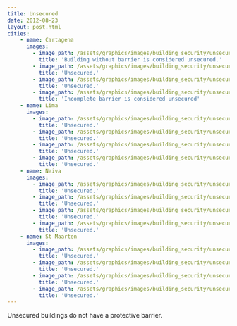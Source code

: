 ```yaml
---
title: Unsecured
date: 2012-08-23
layout: post.html
cities:    
    - name: Cartagena
      images:
        - image_path: /assets/graphics/images/building_security/unsecured_cartagena_01.png
          title: 'Building without barrier is considered unsecured.'
        - image_path: /assets/graphics/images/building_security/unsecured_cartagena_02.png
          title: 'Unsecured.'        
        - image_path: /assets/graphics/images/building_security/unsecured_cartagena_03.png
          title: 'Unsecured.'            
        - image_path: /assets/graphics/images/building_security/unsecured_cartagena_04.png
          title: 'Incomplete barrier is considered unsecured'
    - name: Lima
      images:
        - image_path: /assets/graphics/images/building_security/unsecured_lima_01.png
          title: 'Unsecured.'            
        - image_path: /assets/graphics/images/building_security/unsecured_lima_02.png
          title: 'Unsecured.'            
        - image_path: /assets/graphics/images/building_security/unsecured_lima_03.png
          title: 'Unsecured.'            
        - image_path: /assets/graphics/images/building_security/unsecured_lima_04.png
          title: 'Unsecured.'            
    - name: Neiva
      images:
        - image_path: /assets/graphics/images/building_security/unsecured_neiva_01.png
          title: 'Unsecured.'            
        - image_path: /assets/graphics/images/building_security/unsecured_neiva_02.png
          title: 'Unsecured.'            
        - image_path: /assets/graphics/images/building_security/unsecured_neiva_03.png
          title: 'Unsecured.'            
        - image_path: /assets/graphics/images/building_security/unsecured_neiva_04.png
          title: 'Unsecured.'            
    - name: St Maarten
      images:
        - image_path: /assets/graphics/images/building_security/unsecured_st_maarten_01.png
          title: 'Unsecured.'            
        - image_path: /assets/graphics/images/building_security/unsecured_st_maarten_02.png
          title: 'Unsecured.'            
        - image_path: /assets/graphics/images/building_security/unsecured_st_maarten_03.png
          title: 'Unsecured.'            
        - image_path: /assets/graphics/images/building_security/unsecured_st_maarten_04.png
          title: 'Unsecured.'            
---
```

Unsecured buildings do not have a protective barrier.